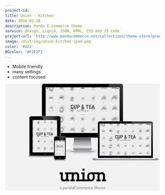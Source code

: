 ```yaml
---
project-id:
title: Union - Kitchen
date: 2016-02-30
description: Panda E-commerce theme
service: Design, Liquid, JSON, HTML, CSS and JS code
project-url: 'http://www.pandacommerce.net/collections/theme-store/products/union?variant=236226'
image: /dist/img/union-kitchen-ipad.png
color: '#222'
BGcolor: '#F2F2F2'
---
```

- Mobile friendly 
- many settings
- content focused


![union](/dist/img/union-kitchen.jpg)